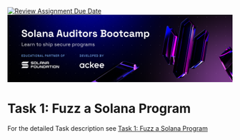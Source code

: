 [![Review Assignment Due Date](https://classroom.github.com/assets/deadline-readme-button-22041afd0340ce965d47ae6ef1cefeee28c7c493a6346c4f15d667ab976d596c.svg)](https://classroom.github.com/a/akkqqY_t)
![Solana Auditors Bootcamp](https://github.com/Solana-Auditors-Bootcamp/.github/blob/main/.banner/Solana%20Auditors%20Bootcamp.png?raw=true)
# Task 1: Fuzz a Solana Program
For the detailed Task description see [Task 1: Fuzz a Solana Program](https://github.com/Ackee-Blockchain/Solana-Auditors-Bootcamp/tree/master/Task-1)
